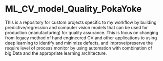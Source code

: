 # ML_CV_model_Quality_PokaYoke
This is a repository for custom projects specific to my workflow by building predictive/regression and computer vision models that can be used for production (manufacturing) for quality assurance. This is focus on changing from legacy method of hand engineered CV and other applications to  using deep learning to identify and minimize defects, and improve/preserve the require level of process monitor by using automation with combination of big Data and the appropriate learning architecture.
